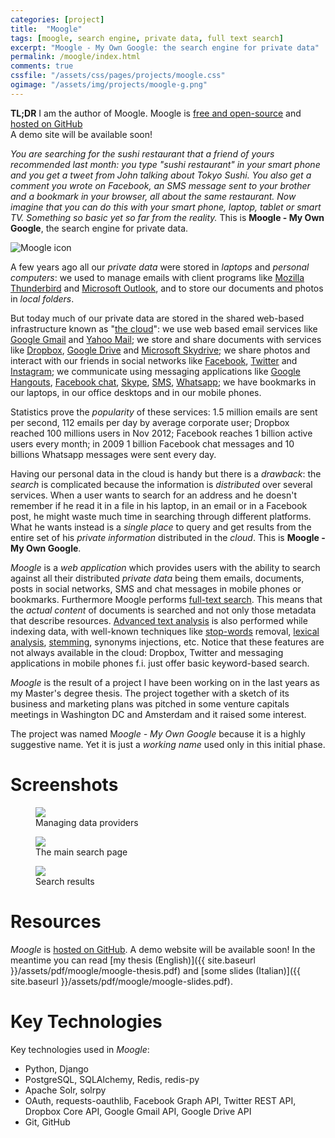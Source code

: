 ```yaml
---
categories: [project]
title:  "Moogle"
tags: [moogle, search engine, private data, full text search]
excerpt: "Moogle - My Own Google: the search engine for private data"
permalink: /moogle/index.html
comments: true
cssfile: "/assets/css/pages/projects/moogle.css"
ogimage: "/assets/img/projects/moogle-g.png"
---
```


<div class="initial-note">
<strong>TL;DR</strong> I am the author of Moogle.
Moogle is
<a href="http://en.wikipedia.org/wiki/Free_and_open-source_software">free and open-source</a> and 
<a href="https://github.com/puntonim/moogle">hosted on 
GitHub<i class="fa fa-github fa-lg" style="vertical-align: baseline; margin-left: .3rem;"></i></a><br />
A demo site will be available soon!
</div>

*You are searching for the sushi restaurant that a friend of yours recommended last month:
you type "sushi restaurant" in your smart phone and you get a tweet from John talking about
Tokyo Sushi. You also get a comment you wrote on Facebook, an SMS message sent to 
your brother and a bookmark in your browser, all about the same restaurant.
Now imagine that you can do this with your smart phone, laptop, tablet or smart TV.
Something so basic yet so far from the reality.*
This is **Moogle - My Own Google**, the search engine for private data.

<img src="{{ site.baseurl }}/assets/img/projects/moogle-g.png" alt="Moogle icon" class="right">

A few years ago all our *private data* were stored in *laptops* and *personal computers*: we used
to manage emails with client programs like [Mozilla Thunderbird](https://www.mozilla.org/en-US/thunderbird/)
and [Microsoft Outlook](http://en.wikipedia.org/wiki/Microsoft_Outlook), and to store
our documents and photos in *local folders*.

But today much of our private data are stored in the shared web-based infrastructure known
as "[the cloud](http://en.wikipedia.org/wiki/Cloud_storage)":
we use web based email services like [Google Gmail](https://mail.google.com/) and
[Yahoo Mail](https://mail.yahoo.com/); we store and share documents with services like
[Dropbox](https://www.dropbox.com), [Google Drive](https://drive.google.com) and
[Microsoft Skydrive](https://onedrive.live.com); we share photos and interact with our
friends in social networks like [Facebook](https://www.facebook.com), [Twitter](https://twitter.com)
and [Instagram](http://instagram.com); we communicate using messaging applications like
[Google Hangouts](http://www.google.com/hangouts/), [Facebook chat](https://www.facebook.com/sitetour/chat.php),
[Skype](www.skype.com), [SMS](en.wikipedia.org/wiki/Short_Message_Service), [Whatsapp](www.whatsapp.com);
we have bookmarks in our laptops, in our office desktops and in our mobile phones.

Statistics prove the *popularity* of these services: 1.5 million emails are sent per second,
112 emails per day by average corporate user; Dropbox reached 100 millions users in Nov 2012;
Facebook reaches 1 billion active users every month;
in 2009 1 billion Facebook chat messages and 10 billions Whatsapp messages were sent every day.

Having our personal data in the cloud is handy but there is a *drawback*: the *search* is
complicated because the information is *distributed* over several services.
When a user wants to search for an address and he doesn't remember if he read it in a file in
his laptop, in an email or in a Facebook post, he might waste much time in 
searching through different platforms. What he wants instead is a *single place* to query and
get results from the entire set of his *private information* distributed in the *cloud*.
This is **Moogle - My Own Google**.

*Moogle* is a *web application* which provides users with the ability to search against all
their distributed *private data* being them emails, documents, posts in social networks, SMS
and chat messages in mobile phones or bookmarks.
Furthermore Moogle performs [full-text search](http://en.wikipedia.org/wiki/Full_text_search).
This means that the *actual content* of documents is searched and not only those metadata
that describe resources. [Advanced text analysis](http://en.wikipedia.org/wiki/Text_mining) is
also performed while indexing data, with well-known techniques like
[stop-words](http://en.wikipedia.org/wiki/Stop_words) removal,
[lexical analysis](http://en.wikipedia.org/wiki/Lexical_analysis),
[stemming](http://en.wikipedia.org/wiki/Stemming), 
synonyms injections, etc. Notice that these features are not always available in the cloud:
Dropbox, Twitter and messaging applications in mobile phones f.i. just offer basic keyword-based
search.

*Moogle* is the result of a project I have been working on in the last years as my 
Master's degree thesis. The project together with a sketch of its business and marketing plans was
pitched in some venture capitals meetings in Washington DC and Amsterdam and it raised some interest.

The project was named M*oogle - My Own Google* because it is a highly suggestive name.
Yet it is just a *working name* used only in this initial phase.

Screenshots
===========

<figure>
    <a href="{{ site.baseurl }}/assets/img/projects/moogle/moogle-providers.png">
        <img src="{{ site.baseurl }}/assets/img/projects/moogle/moogle-providers.png">
    </a>
    <figcaption>Managing data providers</figcaption>
</figure>

<figure>
    <a href="{{ site.baseurl }}/assets/img/projects/moogle/moogle-search.png">
        <img src="{{ site.baseurl }}/assets/img/projects/moogle/moogle-search.png">
    </a>
    <figcaption>The main search page</figcaption>
</figure>

<figure>
    <a href="{{ site.baseurl }}/assets/img/projects/moogle/moogle-results.png">
        <img src="{{ site.baseurl }}/assets/img/projects/moogle/moogle-results.png">
    </a>
    <figcaption>Search results</figcaption>
</figure>



Resources
=========
*Moogle* is [hosted on GitHub](https://github.com/puntonim/moogle). A demo website will be available
soon! In the meantime you can read [my thesis (English)]({{ site.baseurl }}/assets/pdf/moogle/moogle-thesis.pdf)
and [some slides (Italian)]({{ site.baseurl }}/assets/pdf/moogle/moogle-slides.pdf).

Key Technologies
================
Key technologies used in *Moogle*:

- Python, Django
- PostgreSQL, SQLAlchemy, Redis, redis-py
- Apache Solr, solrpy
- OAuth, requests-oauthlib, Facebook Graph API, Twitter REST API, Dropbox Core API, Google Gmail API, Google Drive API
- Git, GitHub
